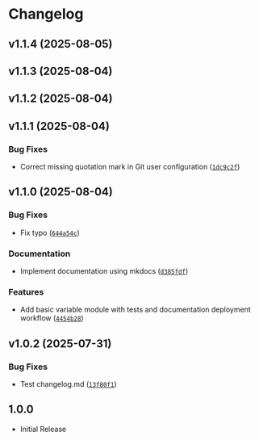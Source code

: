 # Changelog

<!-- version list -->

## v1.1.4 (2025-08-05)


## v1.1.3 (2025-08-04)


## v1.1.2 (2025-08-04)


## v1.1.1 (2025-08-04)

### Bug Fixes

- Correct missing quotation mark in Git user configuration
  ([`1dc9c2f`](https://github.com/Dzoel31/python-learning-lab/commit/1dc9c2f879e385694782a1eaa1efa2e4b4b9bc8b))


## v1.1.0 (2025-08-04)

### Bug Fixes

- Fix typo
  ([`644a54c`](https://github.com/Dzoel31/python-learning-lab/commit/644a54cd3a4b63e59fa682ca3077618f5be3eb92))

### Documentation

- Implement documentation using mkdocs
  ([`d385fdf`](https://github.com/Dzoel31/python-learning-lab/commit/d385fdff2ff01dee728778359b5a2edd34930ac4))

### Features

- Add basic variable module with tests and documentation deployment workflow
  ([`4454b28`](https://github.com/Dzoel31/python-learning-lab/commit/4454b286156d85e0b270df28f3c4d68e9c4fc494))


## v1.0.2 (2025-07-31)

### Bug Fixes

- Test changelog.md
  ([`13f80f1`](https://github.com/Dzoel31/python-learning-lab/commit/13f80f129851fc3e4ac6c41ed1afdc030ecf9bad))


## 1.0.0

- Initial Release
